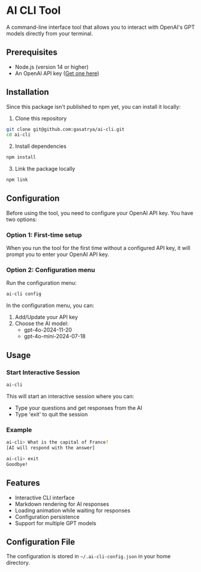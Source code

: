 # AI CLI Tool

A command-line interface tool that allows you to interact with OpenAI's GPT models directly from your terminal.

## Prerequisites

- Node.js (version 14 or higher)
- An OpenAI API key ([Get one here](https://platform.openai.com/api-keys))

## Installation

Since this package isn't published to npm yet, you can install it locally:

1. Clone this repository

```bash
git clone git@github.com:gasatrya/ai-cli.git
cd ai-cli
```

2. Install dependencies

```bash
npm install
```

3. Link the package locally

```bash
npm link
```

## Configuration

Before using the tool, you need to configure your OpenAI API key. You have two options:

### Option 1: First-time setup

When you run the tool for the first time without a configured API key, it will prompt you to enter your OpenAI API key.

### Option 2: Configuration menu

Run the configuration menu:

```bash
ai-cli config
```

In the configuration menu, you can:

1. Add/Update your API key
2. Choose the AI model:
   - gpt-4o-2024-11-20
   - gpt-4o-mini-2024-07-18

## Usage

### Start Interactive Session

```bash
ai-cli
```

This will start an interactive session where you can:

- Type your questions and get responses from the AI
- Type 'exit' to quit the session

### Example

```bash
ai-cli> What is the capital of France?
[AI will respond with the answer]

ai-cli> exit
Goodbye!
```

## Features

- Interactive CLI interface
- Markdown rendering for AI responses
- Loading animation while waiting for responses
- Configuration persistence
- Support for multiple GPT models

## Configuration File

The configuration is stored in `~/.ai-cli-config.json` in your home directory.
